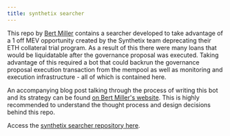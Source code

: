```yaml
---
title: synthetix searcher
---
```

This repo by [Bert Miller](https://twitter.com/bertcmiller) contains a searcher developed to take advantage of a 1 off MEV opportunity created by the Synthetix team deprecating their ETH collateral trial program. As a result of this there were many loans that would be liquidatable after the governance proposal was executed. Taking advantage of this required a bot that could backrun the governance proposal execution transaction from the mempool as well as monitoring and execution infrastructure - all of which is contained here.

An accompanying blog post talking through the process of writing this bot and its strategy can be found [on Bert Miller's website](https://bertcmiller.com/2021/09/05/mev-synthetix.html). This is highly recommended to understand the thought process and design decisions behind this repo.

Access the [synthetix searcher repository here](https://github.com/bertmiller/sMEV).
